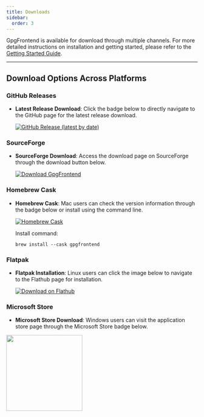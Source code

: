 ```yaml
---
title: Downloads
sidebar:
  order: 3
---
```



GpgFrontend is available for download through multiple channels. For more
detailed instructions on installation and getting started, please refer to the
[Getting Started Guide](overview/getting-started/).

---

## Download Options Across Platforms

### GitHub Releases

- **Latest Release Download**: Click the badge below to directly navigate to the
  GitHub page for the latest release download.

  [![GitHub Release (latest by date)](https://img.shields.io/github/downloads/saturneric/GpgFrontend/latest/total?style=for-the-badge)](https://github.com/saturneric/GpgFrontend/releases/latest)

### SourceForge

- **SourceForge Download**: Access the download page on SourceForge through the
  download button below.

  [![Download GpgFrontend](https://a.fsdn.com/con/app/sf-download-button)](https://sourceforge.net/projects/gpgfrontend/files/latest/download)

### Homebrew Cask

- **Homebrew Cask**: Mac users can check the version information through the
  badge below or install using the command line.

  [![Homebrew Cask](https://img.shields.io/homebrew/cask/v/gpgfrontend?style=for-the-badge)](https://formulae.brew.sh/cask/gpgfrontend)

  Install command:

  ```
  brew install --cask gpgfrontend
  ```

### Flatpak

- **Flatpak Installation**: Linux users can click the image below to navigate to
  the Flathub page for installation.

  [![Download on Flathub](https://flathub.org/api/badge?locale=en)](https://flathub.org/apps/com.bktus.gpgfrontend)

### Microsoft Store

- **Microsoft Store Download**: Windows users can visit the application store
  page through the Microsoft Store badge below.

<a href="https://apps.microsoft.com/detail/9nh716mqk2b5">
	<img src="https://get.microsoft.com/images/en-us%20dark.svg" width="200"/>
</a>
